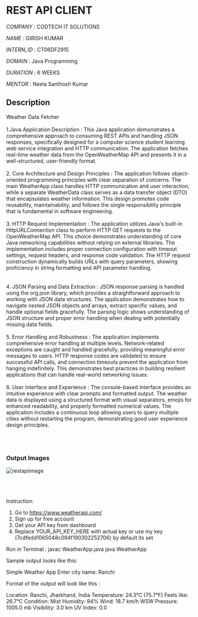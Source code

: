 # REST API CLIENT

*COMPANY* : CODTECH IT SOLUTIONS

*NAME* : GIRISH KUMAR

*INTERN_ID* : CT06DF2915

*DOMAIN* : Java Programming

*DURATION* : 6 WEEKS

*MENTOR* : Neela Santhosh Kumar

## Description

Weather Data Fetcher   <br/><br/>
1.Java Application Description : This Java application demonstrates a comprehensive approach to consuming REST APIs and handling JSON responses, specifically designed for a computer science student learning web service integration and HTTP communication. The application fetches real-time weather data from the OpenWeatherMap API and presents it in a well-structured, user-friendly format.  <br/><br/>
2. Core Architecture and Design Principles : The application follows object-oriented programming principles with clear separation of concerns. The main WeatherApp class handles HTTP communication and user interaction, while a separate WeatherData class serves as a data transfer object (DTO) that encapsulates weather information. This design promotes code reusability, maintainability, and follows the single responsibility principle that is fundamental in software engineering.  <br/><br/>
3. HTTP Request Implementation : The application utilizes Java's built-in HttpURLConnection class to perform HTTP GET requests to the OpenWeatherMap API. This choice demonstrates understanding of core Java networking capabilities without relying on external libraries. The implementation includes proper connection configuration with timeout settings, request headers, and response code validation. The HTTP request construction dynamically builds URLs with query parameters, showing proficiency in string formatting and API parameter handling. <br/><br/>  
4. JSON Parsing and Data Extraction : JSON response parsing is handled using the org.json library, which provides a straightforward approach to working with JSON data structures. The application demonstrates how to navigate nested JSON objects and arrays, extract specific values, and handle optional fields gracefully. The parsing logic shows understanding of JSON structure and proper error handling when dealing with potentially missing data fields.  <br/><br/>
5. Error Handling and Robustness  : The application implements comprehensive error handling at multiple levels. Network-related exceptions are caught and handled gracefully, providing meaningful error messages to users. HTTP response codes are validated to ensure successful API calls, and connection timeouts prevent the application from hanging indefinitely. This demonstrates best practices in building resilient applications that can handle real-world networking issues.  <br/><br/>
6. User Interface and Experience : The console-based interface provides an intuitive experience with clear prompts and formatted output. The weather data is displayed using a structured format with visual separators, emojis for enhanced readability, and properly formatted numerical values. The application includes a continuous loop allowing users to query multiple cities without restarting the program, demonstrating good user experience design principles.  <br/><br/>

<br/>

### Output Images
  
![restapiimage](https://github.com/girishkr9331/Weather-App-Using-Rest-API-Client/blob/master/RestApiClient.png)

  
<br/><br/><br/>
Instruction:
1. Go to https://www.weatherapi.com/
2. Sign up for free account
3. Get your API key from dashboard
4. Replace YOUR_API_KEY_HERE with actual key or use my key (7cdfedd1065048c094f190302252706) by default its set

Run in Terminal  : 
javac WeatherApp.java
java WeatherApp

Sample output looks like this:

Simple Weather App
Enter city name: Ranchi

Format of the output will look like this : 

Location: Ranchi, Jharkhand, India
Temperature: 24.3°C (75.7°F)
Feels like: 26.7°C
Condition: Mist
Humidity: 94%
Wind: 18.7 km/h WSW
Pressure: 1005.0 mb
Visibility: 3.0 km
UV Index: 0.0
